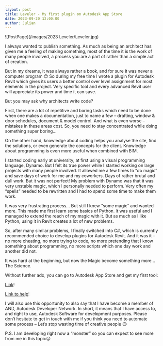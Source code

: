 ```yaml
---
layout: post  
title: Leveler - My first plugin on Autodesk App Store
date: 2023-09-20 12:00:00
author: Julian
---
```

![PostPage](/images/2023 Leveler/Leveler.jpg)

<!--excerpt-->

I always wanted to publish something. As much as being an architect has given me a feeling of making something, most of the time it is the work of many people involved, a process you are a part of rather than a simple act of creation.

But in my dreams, it was always rather a book, and for sure it was never a computer program 😉 So during my free time I wrote a plugin for Autodesk Revit which gives its users a better control over level assignment for most elements in the project. Very specific tool and every advanced Revit user will appreciate its power and time it can save.

But you may ask why architects write code?

First, there are a lot of repetitive and boring tasks which need to be done when one makes a documentation, just to name a few – drafting, window & door schedules, document & model control. And what is even worse – mistakes in these areas cost. So, you need to stay concentrated while doing something super boring…

On the other hand, knowledge about coding helps you analyse the site, find the solutions, or even generate the concepts for the client. Knowledge about programming is even more useful when combined with BIM.

I started coding early at university, at first using a visual programming language, Dynamo. But I felt its true power while I started working on large projects with many people involved. It allowed me a few times to “do magic” and save days of work for me and my coworkers. Days of rather brutal and dull work. But it was not perfect!  My problem with Dynamo was that it was very unstable magic, which I personally needed to perform. Very often my “spells” needed to be rewritten and I had to spend some time to make them work.

It was very frustrating process… But still I knew “some magic” and wanted more. This made me first learn some basics of Python. It was useful and I managed to extend the reach of my magic with it. But as much as I like Python, using it in Revit creates a lot of new problems.

So, after many similar problems, I finally switched into C#, which is currently recommended choice to develop plugins for Autodesk Revit. And it was it – no more cheating, no more trying to code, no more pretending that I know something about programming, no more scripts which one day work and
another did not.

It was hard at the beginning, but now the Magic become something more…
The Science.

Without further ado, you can go to Autodesk App Store and get my
first tool:

[Link](https://apps.autodesk.com/RVT/en/Detail/Index?id=7992073470185484796&appLang=en&os=Win64)! 

[Link to help](https://w7k.pl/tools/leveler/)! 

I will also use this opportunity to also say that I have become a member of AND, Autodesk Developer Network. In short, it means that I have access to, and right to use, Autodesk Software for development purposes. Please don’t hesitate to get in touch with me if you think you need to automate some process – Let’s stop wasting time of creative people 😉
 
P.S. I am developing right now a “monster” so you can expect to see more from me in this topic😉

